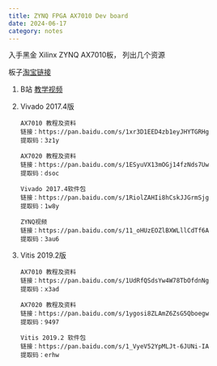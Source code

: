```yaml
---
title: ZYNQ FPGA AX7010 Dev board
date: 2024-06-17
category: notes
---
```


入手黑金 Xilinx ZYNQ AX7010板， 列出几个资源

板子[淘宝链接](https://detail.tmall.com/item.htm?_u=u2eu31e119e1&id=543362550208&skuId=4329832888234)

1. B站 [教学视频](https://space.bilibili.com/473639301/channel/series)
2. Vivado 2017.4版
    ```
    AX7010 教程及资料
    链接：https://pan.baidu.com/s/1xr3D1EED4zb1eyJHYTGRHg
    提取码：3z1y
    ```

    ```
    AX7020 教程及资料
    链接：https://pan.baidu.com/s/1ESyuVX13mOGj14fzNds7Uw
    提取码：dsoc
    ```
    ```
    Vivado 2017.4软件包
    链接：https://pan.baidu.com/s/1RiolZAHIi8hCskJJGrmSjg 
    提取码：1w8y 
    ```
    ```
    ZYNQ视频
    链接：https://pan.baidu.com/s/11_oHUzEOZlBXWLllCdTf6A
    提取码：3au6
    ```

3. Vitis 2019.2版
    ```
    AX7010 教程及资料
    链接：https://pan.baidu.com/s/1UdRfQSdsYw4W78TbOfdnNg  
    提取码：x3ad
    ```
    ```
    AX7020 教程及资料
    链接：https://pan.baidu.com/s/1ygosi8ZLAmZ6ZsG5Qboegw
    提取码：9497
    ```
    ```
    Vitis 2019.2 软件包
    链接：https://pan.baidu.com/s/1_VyeV52YpMLJt-6JUNi-IA
    提取码：erhw
    ```